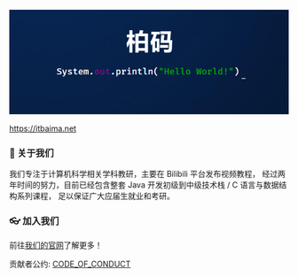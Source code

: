 ![itbaima](https://github.com/itbaima-study/.github/blob/main/images/itbaima.jpg)

<https://itbaima.net>

### 🍿 关于我们

我们专注于计算机科学相关学科教研，主要在 Bilibili 平台发布视频教程，
经过两年时间的努力，目前已经包含整套 Java 开发初级到中级技术栈 / C 语言与数据结构系列课程，
足以保证广大应届生就业和考研。

### 👓 加入我们

前往[我们的官网](https://itbaima.net/)了解更多！

贡献者公约: [CODE_OF_CONDUCT](https://github.com/itbaima-study/.github/blob/main/CODE_OF_CONDUCT.md)
